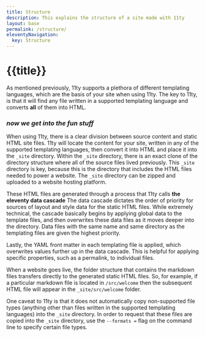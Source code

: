 ```yaml
---
title: Structure
description: This explains the structure of a site made with 11ty
layout: base
permalink: /structure/
eleventyNavigation:
  key: Structure
---
```

# {{title}}

As mentioned previously, 11ty supports a plethora of different templating languages, which are the basis of your site when using 11ty. The key to 11ty, is that it will find any file written in a supported templating language and converts **all** of them into HTML.

### _now we get into the fun stuff_

When using 11ty, there is a clear division between source content and static HTML site files. 11ty will locate the content for your site, written in any of the supported templating languages, then convert it into HTML and place it into the `_site` directory. Within the `_site` directory, there is an exact clone of the directory structure where all of the source files lived previously. This `_site` directory is key, because this is the directory that includes the HTML files needed to power a website. The `_site` directory can be zipped and uploaded to a website hosting platform.

These HTML files are generated through a process that 11ty calls **the eleventy data cascade** The data cascade dictates the order of priority for sources of layout and style data for the static HTML files. While extremely technical, the cascade basically begins by applying global data to the template files, and then overwrites these data files as it moves deeper into the directory. Data files with the same name and same directory as the templating files are given the highest priority.

Lastly, the YAML front matter in each templating file is applied, which overwrites values further up in the data cascade. This is helpful for applying specific properties, such as a permalink, to individual files. 

When a website goes live, the folder structure that contains the markdown files transfers directly to the generated static HTML files. So, for example, if a particular markdown file is located in `/src/welcome` then the subsequent HTML file will appear in the `_site/src/welcome` folder.

One caveat to 11ty is that it does not automatically copy non-supported file types (anything other than files written in the supported templating languages) into the `_site` directory. In order to request that these files are copied into the `_site` directory, use the `--formats =` flag on the command line to specify certain file types. 

